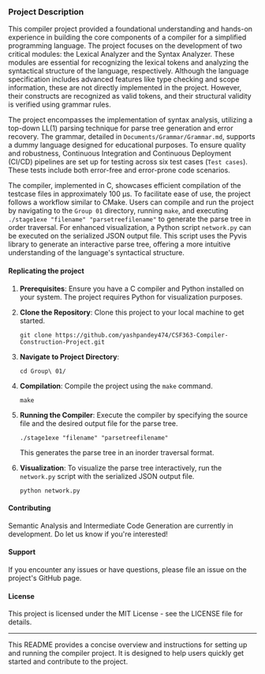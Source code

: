 ### Project Description

This compiler project provided a foundational understanding and hands-on experience in building the core components of a compiler for a simplified programming language. The project focuses on the development of two critical modules: the Lexical Analyzer and the Syntax Analyzer. These modules are essential for recognizing the lexical tokens and analyzing the syntactical structure of the language, respectively. Although the language specification includes advanced features like type checking and scope information, these are not directly implemented in the project. However, their constructs are recognized as valid tokens, and their structural validity is verified using grammar rules.

The project encompasses the implementation of syntax analysis, utilizing a top-down LL(1) parsing technique for parse tree generation and error recovery. The grammar, detailed in `Documents/Grammar/Grammar.md`, supports a dummy language designed for educational purposes. To ensure quality and robustness, Continuous Integration and Continuous Deployment (CI/CD) pipelines are set up for testing across six test cases (`Test cases`). These tests include both error-free and error-prone code scenarios.

The compiler, implemented in C, showcases efficient compilation of the testcase files in approximately 100 µs. To facilitate ease of use, the project follows a workflow similar to CMake. Users can compile and run the project by navigating to the `Group 01` directory, running `make`, and executing `./stage1exe "filename" "parsetreefilename"` to generate the parse tree in order traversal. For enhanced visualization, a Python script `network.py` can be executed on the serialized JSON output file. This script uses the Pyvis library to generate an interactive parse tree, offering a more intuitive understanding of the language's syntactical structure.


#### Replicating the project

1. **Prerequisites**: Ensure you have a C compiler and Python installed on your system. The project requires Python for visualization purposes.

2. **Clone the Repository**: Clone this project to your local machine to get started.

   ```
   git clone https://github.com/yashpandey474/CSF363-Compiler-Construction-Project.git
   ```

3. **Navigate to Project Directory**:

   ```
   cd Group\ 01/
   ```

4. **Compilation**: Compile the project using the `make` command.

   ```
   make
   ```

5. **Running the Compiler**:
   Execute the compiler by specifying the source file and the desired output file for the parse tree.

   ```
   ./stage1exe "filename" "parsetreefilename"
   ```

   This generates the parse tree in an inorder traversal format.

6. **Visualization**:
   To visualize the parse tree interactively, run the `network.py` script with the serialized JSON output file.

   ```
   python network.py
   ```

#### Contributing

Semantic Analysis and Intermediate Code Generation are currently in development. Do let us know if you're interested!

#### Support

If you encounter any issues or have questions, please file an issue on the project's GitHub page.

#### License

This project is licensed under the MIT License - see the LICENSE file for details.

---

This README provides a concise overview and instructions for setting up and running the compiler project. It is designed to help users quickly get started and contribute to the project.
